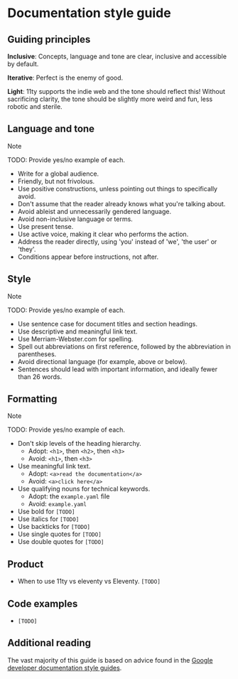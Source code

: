 # Documentation style guide

## Guiding principles

**Inclusive**: Concepts, language and tone are clear, inclusive and accessible by default.

**Iterative**: Perfect is the enemy of good.

**Light**: 11ty supports the indie web and the tone should reflect this! Without sacrificing clarity, the tone should be slightly more weird and fun, less robotic and sterile.

## Language and tone

> [!NOTE]
> TODO: Provide yes/no example of each.

- Write for a global audience.
- Friendly, but not frivolous.
- Use positive constructions, unless pointing out things to specifically avoid.
- Don't assume that the reader already knows what you're talking about.
- Avoid ableist and unnecessarily gendered language.
- Avoid non-inclusive language or terms.
- Use present tense.
- Use active voice, making it clear who performs the action.
- Address the reader directly, using 'you' instead of 'we', 'the user' or 'they'.
- Conditions appear before instructions, not after.

## Style

> [!NOTE]
> TODO: Provide yes/no example of each.

- Use sentence case for document titles and section headings.
- Use descriptive and meaningful link text.
- Use Merriam-Webster.com for spelling.
- Spell out abbreviations on first reference, followed by the abbreviation in parentheses.
- Avoid directional language (for example, above or below).
- Sentences should lead with important information, and ideally fewer than 26 words.

## Formatting

> [!NOTE]
> TODO: Provide yes/no example of each.

- Don't skip levels of the heading hierarchy.
  - Adopt: `<h1>`, then `<h2>`, then `<h3>`
  - Avoid: `<h1>`, then `<h3>`
- Use meaningful link text.
  - Adopt: `<a>read the documentation</a>`
  - Avoid: `<a>click here</a>`
- Use qualifying nouns for technical keywords.
  - Adopt: the `example.yaml` file
  - Avoid: `example.yaml`
- Use bold for `[TODO]`
- Use italics for `[TODO]`
- Use backticks for `[TODO]`
- Use single quotes for `[TODO]`
- Use double quotes for `[TODO]`

## Product

- When to use 11ty vs eleventy vs Eleventy. `[TODO]`

## Code examples

- `[TODO]`

## Additional reading

The vast majority of this guide is based on advice found in the [Google developer documentation style guides](https://developers.google.com/style).